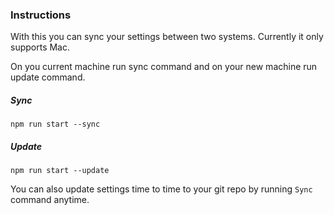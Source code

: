 ### Instructions
With this you can sync your settings between two systems. Currently it only supports Mac.

On you current machine run sync command and on your new machine run update command.

##### Sync
`npm run start --sync`

##### Update
`npm run start --update`

You can also update settings time to time to your git repo by running `Sync` command anytime.
